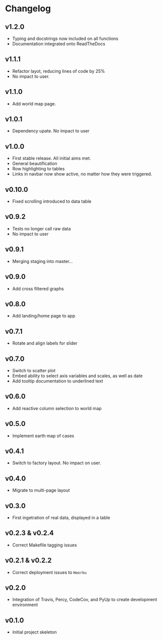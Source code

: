 Changelog
=========

v1.2.0
------

- Typing and docstrings now included on all functions
- Documentation integrated onto ReadTheDocs

v1.1.1
------

- Refactor layot, reducing lines of code by 25%
- No impact to user.

v1.1.0
------

- Add world map page.

v1.0.1
------

- Dependency upate. No impact to user

v1.0.0
------

- First stable release. All initial aims met.
- General beautification
- Row highlighting to tables
- Links in navbar now show active, no matter how they were triggered.

v0.10.0
-------

- Fixed scrolling introduced to data table

v0.9.2
------

- Tests no longer call raw data
- No impact to user

v0.9.1
------

 - Merging staging into master...

v0.9.0
------

- Add cross filtered graphs

v0.8.0
------

- Add landing/home page to app

v0.7.1
------

- Rotate and align labels for slider

v0.7.0
------

- Switch to scatter plot
- Embed ability to select axis variables and scales, as well as date
- Add tooltip documentation to underlined text

v0.6.0
------

- Add reactive column selection to world map


v0.5.0
------

- Implement earth map of cases

v0.4.1
------

- Switch to factory layout. No impact on user.

v0.4.0
------

- Migrate to multi-page layout

v0.3.0
------

- First ingetration of real data, displayed in a table

v0.2.3 & v0.2.4
---------------

- Correct Makefile tagging issues

v0.2.1 & v0.2.2
---------------

- Correct deployment issues to `Heorku`

v0.2.0
------

- Integration of Travis, Percy, CodeCov, and PyUp to create development environment

v0.1.0
------

- Initial project skeleton
